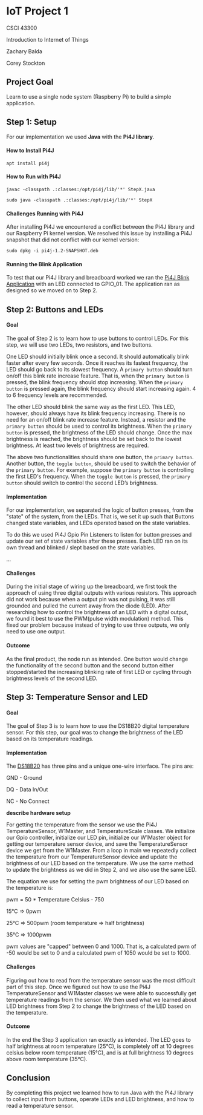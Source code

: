 # IoT Project 1
CSCI 43300

Introduction to Internet of Things

Zachary Balda

Corey Stockton

## Project Goal

Learn to use a single node system (Raspberry Pi) to build a simple application.


## Step 1: Setup

For our implementation we used **Java** with the **Pi4J library**.

#### How to Install Pi4J

`apt install pi4j`

#### How to Run with Pi4J
`javac -classpath .:classes:/opt/pi4j/lib/'*' StepX.java`

`sudo java -classpath .:classes:/opt/pi4j/lib/'*' StepX`

#### Challenges Running with Pi4J

After installing Pi4J we encountered a conflict between the Pi4J library and our Raspberry Pi kernel version. We resolved this issue by installing a Pi4J snapshot that did not conflict with our kernel version:

`sudo dpkg -i pi4j-1.2-SNAPSHOT.deb`

#### Running the Blink Application

To test that our Pi4J library and breadboard worked we ran the [Pi4J Blink Application](http://pi4j.com/example/control.html) with an LED connected to GPIO_01. The application ran as designed so we moved on to Step 2.


## Step 2: Buttons and LEDs

#### Goal

The goal of Step 2 is to learn how to use buttons to control LEDs. For this step, we will use two LEDs, two resistors, and two buttons.

One LED should initially blink once a second. It should automatically blink faster after every few seconds. Once it reaches its fastest frequency, the LED should go back to its slowest frequency. A `primary button` should turn on/off this blink rate increase feature. That is, when the `primary button` is pressed, the blink frequency should stop increasing. When the `primary button` is pressed again, the blink frequency should start increasing again. 4 to 6 frequency levels are recommended.

The other LED should blink the same way as the first LED. This LED, however, should always have its blink frequency increasing. There is no need for an on/off blink rate increase feature. Instead, a resistor and the `primary button` should be used to control its brightness. When the `primary button` is pressed, the brightness of the LED should change. Once the max brightness is reached, the brightness should be set back to the lowest brightness. At least two levels of brightness are required.

The above two functionalities should share one button, the `primary button`. Another button, the `toggle button`, should be used to switch the behavior of the `primary button`. For example, suppose the `primary button` is controlling the first LED's frequency. When the `toggle button` is pressed, the `primary button` should switch to control the second LED’s brightness.

#### Implementation

For our implementation, we separated the logic of button presses, from the "state" of the system, from the LEDs. That is, we set it up such that Buttons changed state variables, and LEDs operated based on the state variables.

To do this we used Pi4J Gpio Pin Listeners to listen for button presses and update our set of state variables after these presses. Each LED ran on its own thread and blinked / slept based on the state variables.

...

#### Challenges

During the initial stage of wiring up the breadboard, we first took the approach of using three digital outputs with various resistors. This approach did not work because when a output pin was not pulsing, it was still grounded and pulled the current away from the diode (LED). After researching how to control the brightness of an LED with a digital output, we found it best to use the PWM(pulse width modulation) method. This fixed our problem because instead of trying to use three outputs, we only need to use one output.

#### Outcome

As the final product, the node run as intended. One button would change the functionality of the second button and the second button either stopped/started the increasing blinking rate of first LED or cycling through brightness levels of the second LED.


## Step 3: Temperature Sensor and LED

#### Goal

The goal of Step 3 is to learn how to use the DS18B20 digital temperature sensor. For this step, our goal was to change the brightness of the LED based on its temperature readings.

#### Implementation

The [DS18B20](https://datasheets.maximintegrated.com/en/ds/DS18B20-PAR.pdf) has three pins and a unique one-wire interface. The pins are:

GND - Ground

DQ - Data In/Out

NC - No Connect

**describe hardware setup**

For getting the temperature from the sensor we use the Pi4J TemperatureSensor, W1Master, and TemperatureScale classes. We initialize our Gpio controller, initialize our LED pin, initialize our W1Master object for getting our temperature sensor device, and save the TemperatureSensor device we get from the W1Master. From a loop in main we repeatedly collect the temperature from our TemperatureSensor device and update the brightness of our LED based on the temperature. We use the same method to update the brightness as we did in Step 2, and we also use the same LED.

The equation we use for setting the pwm brightness of our LED  based on the temperature is:

pwm = 50 * Temperature Celsius - 750

  15°C => 0pwm

  25°C => 500pwm (room temperature => half brightness)

  35°C => 1000pwm

pwm values are "capped" between 0 and 1000. That is, a calculated pwm of -50 would be set to 0 and a calculated pwm of 1050 would be set to 1000.

#### Challenges
Figuring out how to read from the temperature sensor was the most difficult part of this step. Once we figured out how to use the Pi4J TemperatureSensor and W1Master classes we were able to successfully get temperature readings from the sensor. We then used what we learned about LED brightness from Step 2 to change the brightness of the LED based on the temperature.

#### Outcome

In the end the Step 3 application ran exactly as intended. The LED goes to half brightness at room temperature (25°C), is completely off at 10 degrees celsius below room temperature (15°C), and is at full brightness 10 degrees above room temperature (35°C).


## Conclusion

By completing this project we learned how to run Java with the Pi4J library to collect input from buttons, operate LEDs and LED brightness, and how to read a temperature sensor.
